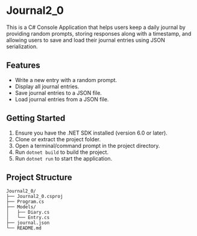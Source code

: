 # Journal2_0

This is a C# Console Application that helps users keep a daily journal by providing random prompts, storing responses along with a timestamp, and allowing users to save and load their journal entries using JSON serialization.

## Features

- Write a new entry with a random prompt.
- Display all journal entries.
- Save journal entries to a JSON file.
- Load journal entries from a JSON file.

## Getting Started

1. Ensure you have the .NET SDK installed (version 6.0 or later).
2. Clone or extract the project folder.
3. Open a terminal/command prompt in the project directory.
4. Run `dotnet build` to build the project.
5. Run `dotnet run` to start the application.

## Project Structure

```
Journal2_0/
├── Journal2_0.csproj
├── Program.cs
├── Models/
│   ├── Diary.cs
│   └── Entry.cs
├── journal.json
└── README.md
```
